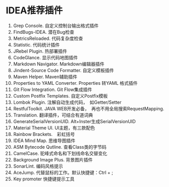 # IDEA推荐插件
1.  Grep Console. 自定义控制台输出格式插件
2.  FindBugs-IDEA. 潜在Bug检查
3.  MetricsReloaded. 代码复杂度检查
4.  Statistic. 代码统计插件
5.  JRebel Plugin. 热部署插件
6.  CodeGlance. 显示代码地图插件
7.  Markdown Navigator. Markdown编辑器插件
8.  Jindent-Source Code Formatter. 自定义模板插件
9.  Maven Helper. Maven辅助插件
10. Properties to YAML Converter. Properties 转YAML 格式插件
11. Git Flow Integration. Git Flow集成插件 
12. Custom Postfix Templates. 自定义Postfix模板
13. Lombok Plugin. 注解自动生成代码，　如Getter/Setter
14. RestfulToolkit. JAVA WEB开发必备，　再也不用全局搜索RequestMapping.
15. Translation. 翻译插件，可结合有道词典
16. GenerateSerialVersionUID. Alt+Inster生成SerialVersionUID
17. Material Theme UI. UI主题，有三款配色
18. Rainbow Brackets.　彩虹括号
19. IDEA Mind Map. 思维导图插件
20. ASM Bytecode Qutline. 查看Class类的字节码
21. CamelCase. 驼峰式命名和下划线命名交替变化
22. Background Image Plus. 背景图片插件
23. SonarLint. 编码风格提示
24. AceJump. 代替鼠标的工作。默认快捷键：Ctrl + ;
25. Key promoter 快捷键提示工具
